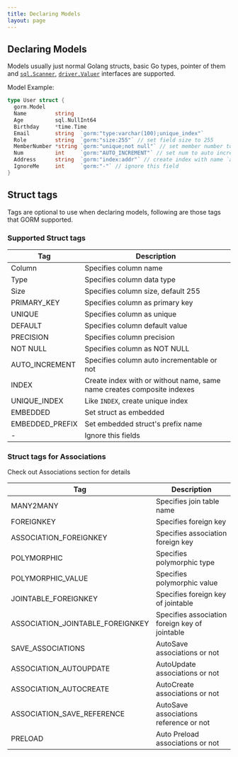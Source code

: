 ```yaml
---
title: Declaring Models
layout: page
---
```


## Declaring Models

Models usually just normal Golang structs, basic Go types, pointer of them and [`sql.Scanner`](https://golang.org/pkg/database/sql/#Scanner), [`driver.Valuer`](https://golang.org/pkg/database/sql/driver/#Valuer) interfaces are supported.

Model Example:

```go
type User struct {
  gorm.Model
  Name         string
  Age          sql.NullInt64
  Birthday     *time.Time
  Email        string  `gorm:"type:varchar(100);unique_index"`
  Role         string  `gorm:"size:255"` // set field size to 255
  MemberNumber *string `gorm:"unique;not null"` // set member number to unique and not null
  Num          int     `gorm:"AUTO_INCREMENT"` // set num to auto incrementable
  Address      string  `gorm:"index:addr"` // create index with name `addr` for address
  IgnoreMe     int     `gorm:"-"` // ignore this field
}
```

## Struct tags

Tags are optional to use when declaring models, following are those tags that GORM supported.

### Supported Struct tags

| Tag             | Description                                                            |
| ---             | ---                                                                    |
| Column          | Specifies column name                                                  |
| Type            | Specifies column data type                                             |
| Size            | Specifies column size, default 255                                     |
| PRIMARY_KEY     | Specifies column as primary key                                        |
| UNIQUE          | Specifies column as unique                                             |
| DEFAULT         | Specifies column default value                                         |
| PRECISION       | Specifies column precision                                             |
| NOT NULL        | Specifies column as NOT NULL                                           |
| AUTO_INCREMENT  | Specifies column auto incrementable or not                             |
| INDEX           | Create index with or without name, same name creates composite indexes |
| UNIQUE_INDEX    | Like `INDEX`, create unique index                                      |
| EMBEDDED        | Set struct as embedded                                                 |
| EMBEDDED_PREFIX | Set embedded struct's prefix name                                      |
| -               | Ignore this fields                                                     |

### Struct tags for Associations

Check out Associations section for details

| Tag                              | Description                                    |
| ---                              | ---                                            |
| MANY2MANY                        | Specifies join table name                      |
| FOREIGNKEY                       | Specifies foreign key                          |
| ASSOCIATION_FOREIGNKEY           | Specifies association foreign key              |
| POLYMORPHIC                      | Specifies polymorphic type                     |
| POLYMORPHIC_VALUE                | Specifies polymorphic value                    |
| JOINTABLE_FOREIGNKEY             | Specifies foreign key of jointable             |
| ASSOCIATION_JOINTABLE_FOREIGNKEY | Specifies association foreign key of jointable |
| SAVE_ASSOCIATIONS                | AutoSave associations or not                   |
| ASSOCIATION_AUTOUPDATE           | AutoUpdate associations or not                 |
| ASSOCIATION_AUTOCREATE           | AutoCreate associations or not                 |
| ASSOCIATION_SAVE_REFERENCE       | AutoSave associations reference or not         |
| PRELOAD                          | Auto Preload associations or not               |
